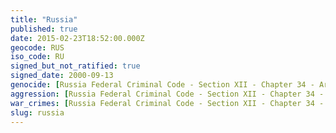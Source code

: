 ```yaml
---
title: "Russia"
published: true
date: 2015-02-23T18:52:00.000Z
geocode: RUS
iso_code: RU
signed_but_not_ratified: true
signed_date: 2000-09-13
genocide: [Russia Federal Criminal Code - Section XII - Chapter 34 - Article 357](https://iccdb.hrlc.net/data/doc/192/keyword/46/)
aggression: [Russia Federal Criminal Code - Section XII - Chapter 34 - Article 353](https://iccdb.hrlc.net/data/doc/192/keyword/1/)
war_crimes: [Russia Federal Criminal Code - Section XII - Chapter 34 - Article 356](https://iccdb.hrlc.net/data/doc/192/keyword/145/)
slug: russia
---
```

